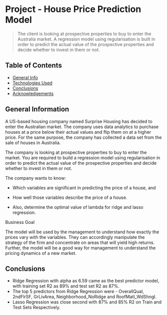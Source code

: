 # Project - House Price Prediction Model
> The client is looking at prospective properties to buy to enter the Australia market.
A regression model using regularisation is built in order to predict the actual value of the prospective properties and decide whether to invest in them or not.


## Table of Contents
* [General Info](#general-information)
* [Technologies Used](#technologies-used)
* [Conclusions](#conclusions)
* [Acknowledgements](#acknowledgements)

<!-- You can include any other section that is pertinent to your problem -->

## General Information
A US-based housing company named Surprise Housing has decided to enter the Australian market. The company uses data analytics to purchase houses at a price below their actual values and flip them on at a higher price. For the same purpose, the company has collected a data set from the sale of houses in Australia.

The company is looking at prospective properties to buy to enter the market. You are required to build a regression model using regularisation in order to predict the actual value of the prospective properties and decide whether to invest in them or not.

The company wants to know:

- Which variables are significant in predicting the price of a house, and

- How well those variables describe the price of a house.

- Also, determine the optimal value of lambda for ridge and lasso regression.

Business Goal 

The model will  be used by the management to understand how exactly the prices vary with the variables. They can accordingly manipulate the strategy of the firm and concentrate on areas that will yield high returns. Further, the model will be a good way for management to understand the pricing dynamics of a new market.

<!-- You don't have to answer all the questions - just the ones relevant to your project. -->

## Conclusions
- Ridge Regression with alpha as 6.59 came as the best predictor model, with training set R2 as 89% and test set R2 as 87%.
- The top 5 predictors from Ridge Regression were - OverallQual, 2ndFlrSF, GrLivArea, Neighborhood_NoRidge and RoofMatl_WdShngl.
- Lasso Regression was close second with 87% and 85% R2 on Train and Test Sets Respectively.

<!-- You don't have to answer all the questions - just the ones relevant to your project. -->